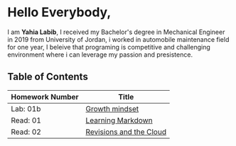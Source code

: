 # Hello Everybody,
I am **Yahia Labib**, I received my Bachelor's degree in Mechanical Engineer in 2019 from University of Jordan, i worked in automobile maintenance field for one year,
I beleive that programing is competitive and challenging environment where i can leverage my passion and presistence.
## Table of Contents
 Homework Number | Title
--------|----------------
|Lab: 01b|[Growth mindset](https://yahialabib.github.io/reading-notes/Growth)
|Read: 01|[Learning Markdown](https://yahialabib.github.io/reading-notes/read:01)
|Read: 02|[Revisions and the Cloud](https://yahialabib.github.io/reading-notes/read:02)
